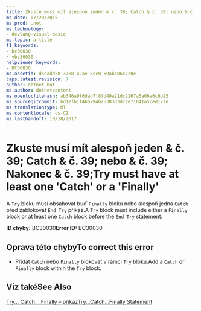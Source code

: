 ```yaml
---
title: Zkuste musí mít alespoň jeden & č. 39; Catch & č. 39; nebo & č. 39; Nakonec & č. 39;
ms.date: 07/20/2015
ms.prod: .net
ms.technology:
- devlang-visual-basic
ms.topic: article
f1_keywords:
- bc30030
- vbc30030
helpviewer_keywords:
- BC30030
ms.assetid: d6eadd58-3788-42ae-8cc0-59aba86c7c0e
caps.latest.revision: 7
author: dotnet-bot
ms.author: dotnetcontent
ms.openlocfilehash: ab346a9f6dad7f8fd40a21dc2267a5a06a6c6b25
ms.sourcegitcommit: bd1ef61f4bb794b25383d3d72e71041a5ced172e
ms.translationtype: MT
ms.contentlocale: cs-CZ
ms.lasthandoff: 10/18/2017
---
```

# <a name="try-must-have-at-least-one-39catch39-or-a-39finally39"></a><span data-ttu-id="ff907-102">Zkuste musí mít alespoň jeden & č. 39; Catch & č. 39; nebo & č. 39; Nakonec & č. 39;</span><span class="sxs-lookup"><span data-stu-id="ff907-102">Try must have at least one &#39;Catch&#39; or a &#39;Finally&#39;</span></span>
<span data-ttu-id="ff907-103">A `Try` bloku musí obsahovat buď `Finally` bloku nebo alespoň jedna `Catch` před zablokovat `End Try` příkaz.</span><span class="sxs-lookup"><span data-stu-id="ff907-103">A `Try` block must include either a `Finally` block or at least one `Catch` block before the `End Try` statement.</span></span>  
  
 <span data-ttu-id="ff907-104">**ID chyby:** BC30030</span><span class="sxs-lookup"><span data-stu-id="ff907-104">**Error ID:** BC30030</span></span>  
  
## <a name="to-correct-this-error"></a><span data-ttu-id="ff907-105">Oprava této chyby</span><span class="sxs-lookup"><span data-stu-id="ff907-105">To correct this error</span></span>  
  
-   <span data-ttu-id="ff907-106">Přidat `Catch` nebo `Finally` blokovat v rámci `Try` bloku.</span><span class="sxs-lookup"><span data-stu-id="ff907-106">Add a `Catch` or `Finally` block within the `Try` block.</span></span>  
  
## <a name="see-also"></a><span data-ttu-id="ff907-107">Viz také</span><span class="sxs-lookup"><span data-stu-id="ff907-107">See Also</span></span>  
 [<span data-ttu-id="ff907-108">Try... Catch... Finally – příkaz</span><span class="sxs-lookup"><span data-stu-id="ff907-108">Try...Catch...Finally Statement</span></span>](../../visual-basic/language-reference/statements/try-catch-finally-statement.md)
